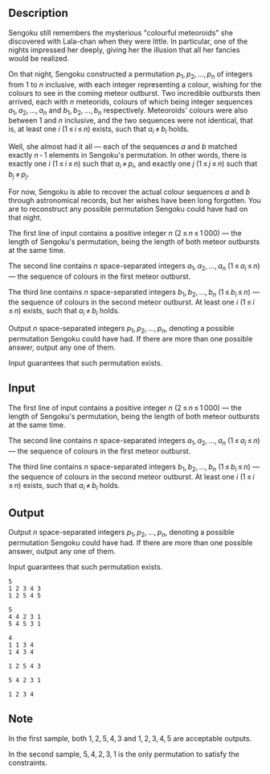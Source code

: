 ## Description

<div><p>Sengoku still remembers the mysterious "colourful meteoroids" she discovered with Lala-chan when they were little. In particular, one of the nights impressed her deeply, giving her the illusion that all her fancies would be realized.</p><p>On that night, Sengoku constructed a permutation <span class="tex-span"><i>p</i><sub class="lower-index">1</sub>, <i>p</i><sub class="lower-index">2</sub>, ..., <i>p</i><sub class="lower-index"><i>n</i></sub></span> of integers from <span class="tex-span">1</span> to <span class="tex-span"><i>n</i></span> inclusive, with each integer representing a colour, wishing for the colours to see in the coming meteor outburst. Two incredible outbursts then arrived, each with <span class="tex-span"><i>n</i></span> meteorids, colours of which being integer sequences <span class="tex-span"><i>a</i><sub class="lower-index">1</sub>, <i>a</i><sub class="lower-index">2</sub>, ..., <i>a</i><sub class="lower-index"><i>n</i></sub></span> and <span class="tex-span"><i>b</i><sub class="lower-index">1</sub>, <i>b</i><sub class="lower-index">2</sub>, ..., <i>b</i><sub class="lower-index"><i>n</i></sub></span> respectively. Meteoroids' colours were also between <span class="tex-span">1</span> and <span class="tex-span"><i>n</i></span> inclusive, and the two sequences were not identical, that is, at least one <span class="tex-span"><i>i</i></span> (<span class="tex-span">1 ≤ <i>i</i> ≤ <i>n</i></span>) exists, such that <span class="tex-span"><i>a</i><sub class="lower-index"><i>i</i></sub> ≠ <i>b</i><sub class="lower-index"><i>i</i></sub></span> holds.</p><p>Well, she almost had it all — each of the sequences <span class="tex-span"><i>a</i></span> and <span class="tex-span"><i>b</i></span> matched exactly <span class="tex-span"><i>n</i> - 1</span> elements in Sengoku's permutation. In other words, there is exactly one <span class="tex-span"><i>i</i></span> (<span class="tex-span">1 ≤ <i>i</i> ≤ <i>n</i></span>) such that <span class="tex-span"><i>a</i><sub class="lower-index"><i>i</i></sub> ≠ <i>p</i><sub class="lower-index"><i>i</i></sub></span>, and exactly one <span class="tex-span"><i>j</i></span> (<span class="tex-span">1 ≤ <i>j</i> ≤ <i>n</i></span>) such that <span class="tex-span"><i>b</i><sub class="lower-index"><i>j</i></sub> ≠ <i>p</i><sub class="lower-index"><i>j</i></sub></span>.</p><p>For now, Sengoku is able to recover the actual colour sequences <span class="tex-span"><i>a</i></span> and <span class="tex-span"><i>b</i></span> through astronomical records, but her wishes have been long forgotten. You are to reconstruct any possible permutation Sengoku could have had on that night.</p></div><div class="input-specification"><p>The first line of input contains a positive integer <span class="tex-span"><i>n</i></span> (<span class="tex-span">2 ≤ <i>n</i> ≤ 1 000</span>) — the length of Sengoku's permutation, being the length of both meteor outbursts at the same time.</p><p>The second line contains <span class="tex-span"><i>n</i></span> space-separated integers <span class="tex-span"><i>a</i><sub class="lower-index">1</sub>, <i>a</i><sub class="lower-index">2</sub>, ..., <i>a</i><sub class="lower-index"><i>n</i></sub></span> (<span class="tex-span">1 ≤ <i>a</i><sub class="lower-index"><i>i</i></sub> ≤ <i>n</i></span>) — the sequence of colours in the first meteor outburst.</p><p>The third line contains <span class="tex-span"><i>n</i></span> space-separated integers <span class="tex-span"><i>b</i><sub class="lower-index">1</sub>, <i>b</i><sub class="lower-index">2</sub>, ..., <i>b</i><sub class="lower-index"><i>n</i></sub></span> (<span class="tex-span">1 ≤ <i>b</i><sub class="lower-index"><i>i</i></sub> ≤ <i>n</i></span>) — the sequence of colours in the second meteor outburst. At least one <span class="tex-span"><i>i</i></span> (<span class="tex-span">1 ≤ <i>i</i> ≤ <i>n</i></span>) exists, such that <span class="tex-span"><i>a</i><sub class="lower-index"><i>i</i></sub> ≠ <i>b</i><sub class="lower-index"><i>i</i></sub></span> holds.</p></div><div class="output-specification"><p>Output <span class="tex-span"><i>n</i></span> space-separated integers <span class="tex-span"><i>p</i><sub class="lower-index">1</sub>, <i>p</i><sub class="lower-index">2</sub>, ..., <i>p</i><sub class="lower-index"><i>n</i></sub></span>, denoting a possible permutation Sengoku could have had. If there are more than one possible answer, output any one of them.</p><p>Input guarantees that such permutation exists.</p></div>

## Input

<p>The first line of input contains a positive integer <span class="tex-span"><i>n</i></span> (<span class="tex-span">2 ≤ <i>n</i> ≤ 1 000</span>) — the length of Sengoku's permutation, being the length of both meteor outbursts at the same time.</p><p>The second line contains <span class="tex-span"><i>n</i></span> space-separated integers <span class="tex-span"><i>a</i><sub class="lower-index">1</sub>, <i>a</i><sub class="lower-index">2</sub>, ..., <i>a</i><sub class="lower-index"><i>n</i></sub></span> (<span class="tex-span">1 ≤ <i>a</i><sub class="lower-index"><i>i</i></sub> ≤ <i>n</i></span>) — the sequence of colours in the first meteor outburst.</p><p>The third line contains <span class="tex-span"><i>n</i></span> space-separated integers <span class="tex-span"><i>b</i><sub class="lower-index">1</sub>, <i>b</i><sub class="lower-index">2</sub>, ..., <i>b</i><sub class="lower-index"><i>n</i></sub></span> (<span class="tex-span">1 ≤ <i>b</i><sub class="lower-index"><i>i</i></sub> ≤ <i>n</i></span>) — the sequence of colours in the second meteor outburst. At least one <span class="tex-span"><i>i</i></span> (<span class="tex-span">1 ≤ <i>i</i> ≤ <i>n</i></span>) exists, such that <span class="tex-span"><i>a</i><sub class="lower-index"><i>i</i></sub> ≠ <i>b</i><sub class="lower-index"><i>i</i></sub></span> holds.</p>

## Output

<p>Output <span class="tex-span"><i>n</i></span> space-separated integers <span class="tex-span"><i>p</i><sub class="lower-index">1</sub>, <i>p</i><sub class="lower-index">2</sub>, ..., <i>p</i><sub class="lower-index"><i>n</i></sub></span>, denoting a possible permutation Sengoku could have had. If there are more than one possible answer, output any one of them.</p><p>Input guarantees that such permutation exists.</p>





```input1
5
1 2 3 4 3
1 2 5 4 5

```




```input2
5
4 4 2 3 1
5 4 5 3 1

```




```input3
4
1 1 3 4
1 4 3 4

```




```output1
1 2 5 4 3

```




```output2
5 4 2 3 1

```




```output3
1 2 3 4

```



## Note

<p>In the first sample, both <span class="tex-span">1, 2, 5, 4, 3</span> and <span class="tex-span">1, 2, 3, 4, 5</span> are acceptable outputs.</p><p>In the second sample, <span class="tex-span">5, 4, 2, 3, 1</span> is the only permutation to satisfy the constraints.</p>
